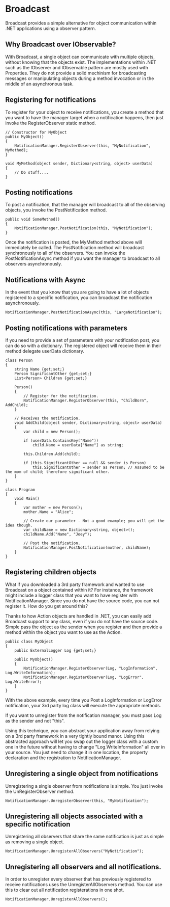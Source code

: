 Broadcast
=========

Broadcast provides a simple alternative for object communication within .NET applications using a observer pattern.

Why Broadcast over IObservable?
------------------------------

With Broadcast, a single object can communicate with multiple objects, without knowing that the objects exist. The  implementations within .NET such as the IObserver and IObservable pattern are mostly used with Properties. They do not provide a solid mechinism for broadcasting messages or manipulating objects during a method invocation or in the middle of an asynchronous task.

Registering for notifications
-----------------------------

To register for your object to receive notifications, you create a method that you want to have the manager target when a notification happens, then just invoke the RegisterObserver static method.

```
// Constructor for MyObject
public MyObject()
{
    NotificationManager.RegisterObserver(this, "MyNotification", MyMethod);
}

void MyMethod(object sender, Dictionary<string, object> userData)
{
    // Do stuff....
}
```

Posting notifications
---------------------

To post a notification, that the manager will broadcast to all of the observing objects, you invoke the PostNotification method.

```
public void SomeMethod()
{
    NotificationManager.PostNotification(this, "MyNotification");
}
```

Once the notification is posted, the MyMethod method above will immediately be called. The PostNotification method will broadcast synchronously to all of the observers. You can invoke the PostNotificationAsync method if you want the manager to broadcast to all observers asynchronously.

Notifications with Async
------------------------

In the event that you know that you are going to have a lot of objects registered to a specific notification, you can broadcast the notification asynchronously.

```
NotificationManager.PostNotificationAsync(this, "LargeNotification");
```

Posting notifications with parameters
-------------------------------------

If you need to provide a set of parameters with your notification post, you can do so with a dictionary. The registered object will receive them in their method delegate userData dictionary.

```
class Person
{
    string Name {get;set;}
    Person SignificantOther {get;set;}
    List<Person> Children {get;set;}
    
    Person()
    {
        // Register for the notification.
        NotificationManager.RegisterObserver(this, "ChildBorn", AddChild);
    }
    
    // Receives the notification.
    void AddChild(object sender, Dictionary<string, object> userData)
    {
        var child = new Person();
        
        if (userData.ContainsKey("Name"))
            child.Name = userData["Name"] as string;
            
        this.Children.Add(child);
        
        if (this.SignificantOther == null && sender is Person)
            this.SignificantOther = sender as Person; // Assumed to be the mom of child; therefore significant other.
    }
}

class Program
{
    void Main()
    {
        var mother = new Person();
        mother.Name = "Alice";
        
        // Create our parameter - Not a good example; you will get the idea though.
        var childName = new Dictionary<string, object>();
        childName.Add("Name", "Joey");
        
        // Post the notification.
        NotificationManager.PostNotification(mother, childName);
    }
}
```

Registering children objects
----------------------------

What if you downloaded a 3rd party framework and wanted to use Broadcast on a object contained within it? For instance, the framework might include a logger class that you want to have register with NotificationManager. Since you do not have the source code, you can not register it. How do you get around this?

Thanks to how Action objects are handled in .NET, you can easily add Broadcast support to any class, even if you do not have the source code. Simple pass the object as the sender when you register and then provide a method within the object you want to use as the Action.

```
public class MyObject
{
    public ExternalLogger Log {get;set;}
    
    public MyObject()
    {
        NotificationManager.RegisterObserver(Log, "LogInformation", Log.WriteInformation);
        NotificationManager.RegisterObserver(Log, "LogError", Log.WriteError);
    }
}
```

With the above example, every time you Post a LogInformation or LogError notification, your 3rd party log class will execute the appropriate methods.

If you want to unregister from the notification manager, you must pass Log as the sender and not "this".

Using this technique, you can abstract your application away from relying on a 3rd party framework in a very tightly bound manor. Using this abstracted approach will let you swap out the logger class with a custom one in the future without having to change "Log.WriteInformation" all over in your source. You just need to change it in one location, the property declaration and the registration to NotificationManager.

Unregistering a single object from notifications
------------------------------------------------

Unregistering a single observer from notifications is simple. You just invoke the UnRegisterObserver method.

```
NotificationManager.UnregisterObserver(this, "MyNotification");
```

Unregistering all objects associated with a specific notification
-----------------------------------------------------------------

Unregistering all observers that share the same notification is just as simple as removing a single object.

```
NotificationManager.UnregisterAllObservers("MyNotification");
```

Unregistering all observers and all notifications.
--------------------------------------------------

In order to unregister every observer that has previously registered to receive notifications uses the UnregisterAllObservers method. You can use this to clear out all notification registerations in one shot.

```
NotificationManager.UnregisterAllObservers();
```
